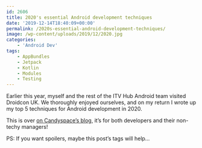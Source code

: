 ```yaml
---
id: 2606
title: 2020's essential Android development techniques
date: '2019-12-14T18:40:09+00:00'
permalink: /2020s-essential-android-development-techniques/
image: /wp-content/uploads/2019/12/2020.jpg
categories:
    - 'Android Dev'
tags:
    - AppBundles
    - Jetpack
    - Kotlin
    - Modules
    - Testing
---
```


Earlier this year, myself and the rest of the ITV Hub Android team visited Droidcon UK. We thoroughly enjoyed ourselves, and on my return I wrote up my top 5 techniques for Android development in 2020.

This is over [on Candyspace’s blog](https://blog.candyspace.com/5-essential-android-techniques-for-2020), it’s for both developers and their non-techy managers!

PS: If you want spoilers, maybe this post’s tags will help…